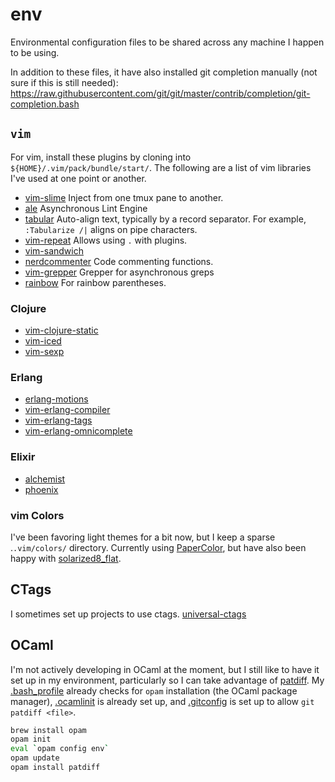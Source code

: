 # env

Environmental configuration files to be shared across any machine I happen to
be using.

In addition to these files, it have also installed git completion manually
(not sure if this is still needed):
https://raw.githubusercontent.com/git/git/master/contrib/completion/git-completion.bash


## `vim`

For vim, install these plugins by cloning into
`${HOME}/.vim/pack/bundle/start/`. The following are a list of vim libraries
I've used at one point or another.

* [vim-slime](https://github.com/jpalardy/vim-slime.git) Inject from one tmux
  pane to another.
* [ale](https://github.com/w0rp/ale.git) Asynchronous Lint Engine
* [tabular](https://github.com/godlygeek/tabular.git) Auto-align text,
  typically by a record separator. For example, `:Tabularize /|` aligns on
  pipe characters.
* [vim-repeat](https://github.com/tpope/vim-repeat.git) Allows using `.` with
  plugins.
* [vim-sandwich](https://github.com/machakann/vim-sandwich.git)
* [nerdcommenter](https://github.com/scrooloose/nerdcommenter.git) Code
  commenting functions.
* [vim-grepper](https://github.com/mhinz/vim-grepper.git) Grepper for
  asynchronous greps
* [rainbow](https://github.com/luochen1990/rainbow.git) For rainbow
  parentheses.

### Clojure
* [vim-clojure-static](https://github.com/guns/vim-clojure-static.git)
* [vim-iced](https://github.com/liquidz/vim-iced.git)
* [vim-sexp](https://github.com/guns/vim-sexp.git)

### Erlang
* [erlang-motions](https://github.com/edkolev/erlang-motions.vim.git)
* [vim-erlang-compiler](https://github.com/vim-erlang/vim-erlang-compiler.git)
* [vim-erlang-tags](https://github.com/vim-erlang/vim-erlang-tags.git)
* [vim-erlang-omnicomplete](https://github.com/vim-erlang/vim-erlang-omnicomplete.git)

### Elixir
* [alchemist](https://github.com/slashmili/alchemist.vim.git)
* [phoenix](https://github.com/c-brenn/phoenix.vim.git)


### vim Colors

I've been favoring light themes for a bit now, but I keep a sparse
.`.vim/colors/` directory. Currently using
[PaperColor](https://raw.githubusercontent.com/NLKNguyen/papercolor-theme/master/colors/PaperColor.vim),
but have also been happy with
[solarized8_flat](https://raw.githubusercontent.com/lifepillar/vim-solarized8/master/colors/solarized8_flat.vim).


## CTags

I sometimes set up projects to use ctags.
[universal-ctags](https://github.com/universal-ctags/ctags)


## OCaml

I'm not actively developing in OCaml at the moment, but I still like to have
it set up in my environment, particularly so I can take advantage of
[patdiff](https://github.com/janestreet/patdiff). My
[.bash_profile](.bash_profile) already checks for `opam` installation (the
OCaml package manager), [.ocamlinit](.ocamlinit) is already set up, and
[.gitconfig](.gitconfig) is set up to allow `git patdiff <file>`.

```bash
brew install opam
opam init
eval `opam config env`
opam update
opam install patdiff
```
